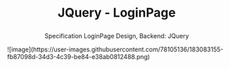 # <p align="center">JQuery - LoginPage</p>
<p align="center">Specification LoginPage Design, Backend: JQuery</p>
![image](https://user-images.githubusercontent.com/78105136/183083155-fb87098d-34d3-4c39-be84-e38ab0812488.png)

